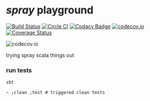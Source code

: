 # _spray_ playground

[![Build Status](https://travis-ci.org/lotharschulz/spray-playground.svg?branch=master)](https://travis-ci.org/lotharschulz/spray-playground)
[![Circle CI](https://circleci.com/gh/lotharschulz/spray-playground.svg?style=svg)](https://circleci.com/gh/lotharschulz/spray-playground)
[![Codacy Badge](https://api.codacy.com/project/badge/grade/c72b9bae8e01459fb41a1f074406ef32)](https://www.codacy.com/app/lotharschulz/spray-playground)
[![codecov.io](https://codecov.io/github/lotharschulz/spray-playground/coverage.svg?branch=master)](https://codecov.io/github/lotharschulz/spray-playground?branch=master)
[![Coverage Status](https://coveralls.io/repos/lotharschulz/spray-playground/badge.svg?branch=master&service=github)](https://coveralls.io/github/lotharschulz/spray-playground?branch=master)

![codecov.io](http://codecov.io/github/lotharschulz/spray-playground/branch.svg?branch=master)   

trying spray scala things out

### run tests
```
sbt
```  

```
~ ;clean ;test # triggered clean tests
```
